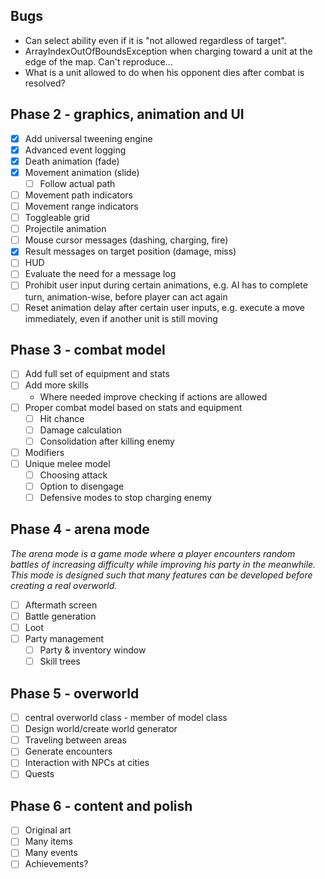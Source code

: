 Bugs
------------------
- Can select ability even if it is "not allowed regardless of target".
- ArrayIndexOutOfBoundsException when charging toward a unit at the edge of the map. Can't reproduce...
- What is a unit allowed to do when his opponent dies after combat is resolved?


Phase 2 - graphics, animation and UI
------------------
- [x] Add universal tweening engine
- [x] Advanced event logging
- [x] Death animation (fade)
- [x] Movement animation (slide)
  - [ ] Follow actual path
- [ ] Movement path indicators
- [ ] Movement range indicators
- [ ] Toggleable grid
- [ ] Projectile animation
- [ ] Mouse cursor messages (dashing, charging, fire)
- [x] Result messages on target position (damage, miss)
- [ ] HUD
- [ ] Evaluate the need for a message log
- [ ] Prohibit user input during certain animations, e.g. AI has to complete turn, animation-wise, before player can act again
- [ ] Reset animation delay after certain user inputs, e.g. execute a move immediately, even if another unit is still moving

Phase 3 - combat model
------------------
- [ ] Add full set of equipment and stats
- [ ] Add more skills
  - Where needed improve checking if actions are allowed
- [ ] Proper combat model based on stats and equipment
  - [ ] Hit chance
  - [ ] Damage calculation
  - [ ] Consolidation after killing enemy
- [ ] Modifiers
- [ ] Unique melee model
  - [ ] Choosing attack
  - [ ] Option to disengage
  - [ ] Defensive modes to stop charging enemy

Phase 4 - arena mode
------------------
*The arena mode is a game mode where a player encounters random battles of increasing difficulty while improving his party in the meanwhile.*
*This mode is designed such that many features can be developed before creating a real overworld.*
- [ ] Aftermath screen
- [ ] Battle generation
- [ ] Loot
- [ ] Party management
  - [ ] Party & inventory window
  - [ ] Skill trees

Phase 5 - overworld
------------------
- [ ] central overworld class - member of model class
- [ ] Design world/create world generator
- [ ] Traveling between areas
- [ ] Generate encounters
- [ ] Interaction with NPCs at cities
- [ ] Quests

Phase 6 - content and polish
------------------
- [ ] Original art
- [ ] Many items
- [ ] Many events
- [ ] Achievements?